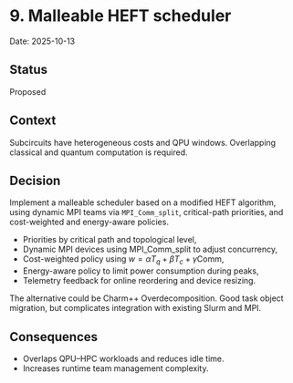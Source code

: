 # 9. Malleable HEFT scheduler

Date: 2025-10-13

## Status

Proposed

## Context

Subcircuits have heterogeneous costs and QPU windows. Overlapping classical and quantum computation is required.

## Decision

Implement a malleable scheduler based on a modified HEFT algorithm, using dynamic MPI teams via `MPI_Comm_split`, critical-path priorities, and cost-weighted and energy-aware policies.

- Priorities by critical path and topological level,
- Dynamic MPI devices using MPI_Comm_split to adjust concurrency,
- Cost-weighted policy using $w = \alpha T_q + \beta T_c + \gamma \text{Comm}$,
- Energy-aware policy to limit power consumption during peaks,
- Telemetry feedback for online reordering and device resizing.

The alternative could be Charm++ Overdecomposition. Good task object migration, but complicates integration with existing Slurm and MPI.

## Consequences

- Overlaps QPU–HPC workloads and reduces idle time.
- Increases runtime team management complexity.
